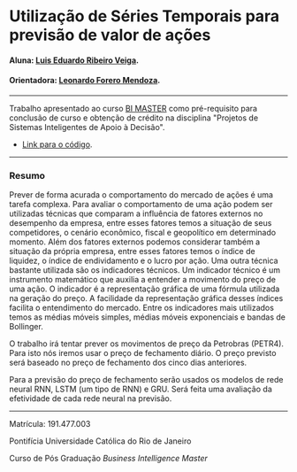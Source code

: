 # Utilização de Séries Temporais para previsão de valor de ações 

#### Aluna: [Luis Eduardo Ribeiro Veiga](https://github.com/luis-veiga).
#### Orientadora: [Leonardo Forero Mendoza](https://github.com/leofome8).

---

Trabalho apresentado ao curso [BI MASTER](https://ica.puc-rio.ai/bi-master) como pré-requisito para conclusão de curso e obtenção de crédito na disciplina "Projetos de Sistemas Inteligentes de Apoio à Decisão".

- [Link para o código]().

---

### Resumo

Prever de forma acurada o comportamento do mercado de ações é uma tarefa complexa. Para avaliar o comportamento de uma ação podem ser utilizadas técnicas que comparam a influência de fatores externos no desempenho da empresa, entre esses fatores temos a situação de seus competidores, o cenário econômico, fiscal e geopolítico em determinado momento. Além dos fatores externos podemos considerar também a situação da própria empresa, entre esses fatores temos o índice de liquidez, o índice de endividamento e o lucro por ação. Uma outra técnica bastante utilizada são os indicadores técnicos. Um indicador técnico é um instrumento matemático que auxilia a entender a movimento do preço de uma ação. O indicador é a representação gráfica de uma fórmula utilizada na geração do preço. A facilidade da representação gráfica desses índices facilita o entendimento do mercado. Entre os indicadores mais utilizados temos as médias móveis simples, médias móveis exponenciais e bandas de Bollinger.

O trabalho irá tentar prever os movimentos de preço da Petrobras (PETR4). Para isto nós iremos usar o preço de fechamento diário. O preço previsto será baseado no preço de fechamento dos cinco dias anteriores.

Para a previsão do preço de fechamento serão usados os modelos de rede neural RNN, LSTM (um tipo de RNN) e GRU. Será feita uma avaliação da efetividade de cada rede neural na previsão.


---

Matrícula: 191.477.003

Pontifícia Universidade Católica do Rio de Janeiro

Curso de Pós Graduação *Business Intelligence Master*
